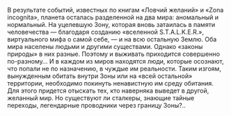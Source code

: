 <!--2016-11-28 21:46:11-->
В результате событий, известных по книгам «Ловчий желаний» и «Zona incognita», планета осталась разделенной на два мира: аномальный и нормальный. На уцелевшую Зону, которая вновь затаилась в памяти человечества — благодаря созданию «вселенной S.T.A.L.K.E.R.», виртуального мифа о самой себе, — и на всю остальную Землю. Оба мира населены людьми и другими существами. Однако «законы природы» в них разные. Поэтому и выживать приходится совершенно по-разному… И в каждом из миров находятся люди, которые осознают, что попали не по назначению, в чуждые им реальности. Таким изгоям, вынужденным обитать внутри Зоны или на «всей остальной» территории, необходимо покинуть ненавистную им среду обитания. Для этого придется отыскать тех, кто наверняка выведет в другой, желанный мир. Но существуют ли сталкеры, знающие тайные переходы, легендарные проводники через границу Зоны?..